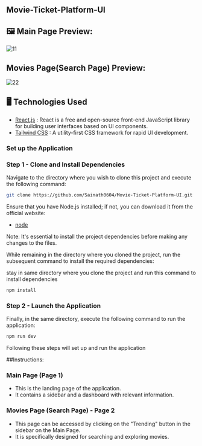 ## Movie-Ticket-Platform-UI 

## 🖼️ Main Page Preview:

![11](https://github.com/Sainath0604/Movie-Ticket-Platform-UI/assets/108300703/8385d066-ac57-4e19-90e5-1aad3ace775a)

## Movies Page(Search Page) Preview:

![22](https://github.com/Sainath0604/Movie-Ticket-Platform-UI/assets/108300703/58f1ec8c-77b3-4627-8788-017e7205edb4)


## 🖥️ Technologies Used

- [React.js](https://react.dev) : React is a free and open-source front-end JavaScript library for building user interfaces based on UI components.
- [Tailwind CSS](https://tailwindcss.com) : A utility-first CSS framework for rapid UI development.

### Set up the Application
### Step 1 - Clone and Install Dependencies

Navigate to the directory where you wish to clone this project and execute the following command:

```bash
git clone https://github.com/Sainath0604/Movie-Ticket-Platform-UI.git
```
Ensure that you have Node.js installed; if not, you can download it from the official website:

- [node](https://nodejs.org/)


Note: It's essential to install the project dependencies before making any changes to the files.

While remaining in the directory where you cloned the project, run the subsequent command to install the required dependencies:

stay in same directory where you clone the project and run this command to install dependencies

```bash
npm install
```

### Step 2 - Launch the Application

Finally, in the same directory, execute the following command to run the application:

```bash
npm run dev
```
Following these steps will set up and run the application

##Instructions:
### Main Page (Page 1)

- This is the landing page of the application.
- It contains a sidebar and a dashboard with relevant information.
### Movies Page (Search Page) - Page 2

- This page can be accessed by clicking on the "Trending" button in the sidebar on the Main Page.
- It is specifically designed for searching and exploring movies.
